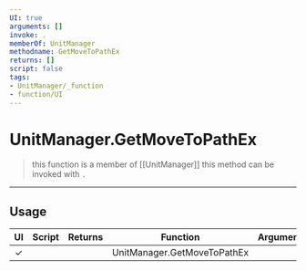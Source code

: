 ```yaml
---
UI: true
arguments: []
invoke: .
memberOf: UnitManager
methodname: GetMoveToPathEx
returns: []
script: false
tags:
- UnitManager/_function
- function/UI
---
```

# UnitManager.GetMoveToPathEx
> this function is a member of [[UnitManager]]
> this method can be invoked with `.`
-----
## Usage
|  UI | Script | Returns | Function | Arguments |
|:---:|:------:|-------:|:--------:|:---------|
|✓| ||UnitManager.GetMoveToPathEx||
